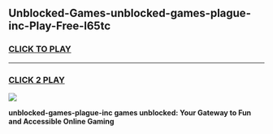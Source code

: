 
## Unblocked-Games-unblocked-games-plague-inc-Play-Free-l65tc
<h3>
<a href="https://premium76.site?title=unblocked-games-plague-inc&ref=21A">CLICK TO PLAY</a></h3>
<hr>

<h3>
<a href="https://premium76.site?title=unblocked-games-plague-inc&ref=21A">CLICK 2 PLAY</a>
  
</h3>

<a href="https://premium76.site?title=unblocked-games-plague-inc&ref=21A"><img src="https://clearcache.store/games.png"></a>


**unblocked-games-plague-inc games unblocked: Your Gateway to Fun and Accessible Online Gaming**
